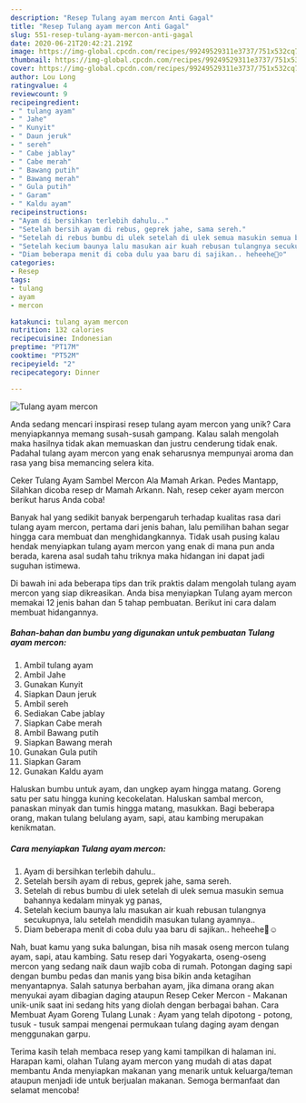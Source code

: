 ```yaml
---
description: "Resep Tulang ayam mercon Anti Gagal"
title: "Resep Tulang ayam mercon Anti Gagal"
slug: 551-resep-tulang-ayam-mercon-anti-gagal
date: 2020-06-21T20:42:21.219Z
image: https://img-global.cpcdn.com/recipes/99249529311e3737/751x532cq70/tulang-ayam-mercon-foto-resep-utama.jpg
thumbnail: https://img-global.cpcdn.com/recipes/99249529311e3737/751x532cq70/tulang-ayam-mercon-foto-resep-utama.jpg
cover: https://img-global.cpcdn.com/recipes/99249529311e3737/751x532cq70/tulang-ayam-mercon-foto-resep-utama.jpg
author: Lou Long
ratingvalue: 4
reviewcount: 9
recipeingredient:
- " tulang ayam"
- " Jahe"
- " Kunyit"
- " Daun jeruk"
- " sereh"
- " Cabe jablay"
- " Cabe merah"
- " Bawang putih"
- " Bawang merah"
- " Gula putih"
- " Garam"
- " Kaldu ayam"
recipeinstructions:
- "Ayam di bersihkan terlebih dahulu.."
- "Setelah bersih ayam di rebus, geprek jahe, sama sereh."
- "Setelah di rebus bumbu di ulek setelah di ulek semua masukin semua bahannya kedalam minyak yg panas,"
- "Setelah kecium baunya lalu masukan air kuah rebusan tulangnya secukupnya, lalu setelah mendidih masukan tulang ayamnya.."
- "Diam beberapa menit di coba dulu yaa baru di sajikan.. heheehe🤭☺️"
categories:
- Resep
tags:
- tulang
- ayam
- mercon

katakunci: tulang ayam mercon 
nutrition: 132 calories
recipecuisine: Indonesian
preptime: "PT17M"
cooktime: "PT52M"
recipeyield: "2"
recipecategory: Dinner

---
```



![Tulang ayam mercon](https://img-global.cpcdn.com/recipes/99249529311e3737/751x532cq70/tulang-ayam-mercon-foto-resep-utama.jpg)

Anda sedang mencari inspirasi resep tulang ayam mercon yang unik? Cara menyiapkannya memang susah-susah gampang. Kalau salah mengolah maka hasilnya tidak akan memuaskan dan justru cenderung tidak enak. Padahal tulang ayam mercon yang enak seharusnya mempunyai aroma dan rasa yang bisa memancing selera kita.

Ceker Tulang Ayam Sambel Mercon Ala Mamah Arkan. Pedes Mantapp, Silahkan dicoba resep dr Mamah Arkann. Nah, resep ceker ayam mercon berikut harus Anda coba!

Banyak hal yang sedikit banyak berpengaruh terhadap kualitas rasa dari tulang ayam mercon, pertama dari jenis bahan, lalu pemilihan bahan segar hingga cara membuat dan menghidangkannya. Tidak usah pusing kalau hendak menyiapkan tulang ayam mercon yang enak di mana pun anda berada, karena asal sudah tahu triknya maka hidangan ini dapat jadi suguhan istimewa.


Di bawah ini ada beberapa tips dan trik praktis dalam mengolah tulang ayam mercon yang siap dikreasikan. Anda bisa menyiapkan Tulang ayam mercon memakai 12 jenis bahan dan 5 tahap pembuatan. Berikut ini cara dalam membuat hidangannya.

<!--inarticleads1-->

##### Bahan-bahan dan bumbu yang digunakan untuk pembuatan Tulang ayam mercon:

1. Ambil  tulang ayam
1. Ambil  Jahe
1. Gunakan  Kunyit
1. Siapkan  Daun jeruk
1. Ambil  sereh
1. Sediakan  Cabe jablay
1. Siapkan  Cabe merah
1. Ambil  Bawang putih
1. Siapkan  Bawang merah
1. Gunakan  Gula putih
1. Siapkan  Garam
1. Gunakan  Kaldu ayam


Haluskan bumbu untuk ayam, dan ungkep ayam hingga matang. Goreng satu per satu hingga kuning kecokelatan. Haluskan sambal mercon, panaskan minyak dan tumis hingga matang, masukkan. Bagi beberapa orang, makan tulang belulang ayam, sapi, atau kambing merupakan kenikmatan. 

<!--inarticleads2-->

##### Cara menyiapkan Tulang ayam mercon:

1. Ayam di bersihkan terlebih dahulu..
1. Setelah bersih ayam di rebus, geprek jahe, sama sereh.
1. Setelah di rebus bumbu di ulek setelah di ulek semua masukin semua bahannya kedalam minyak yg panas,
1. Setelah kecium baunya lalu masukan air kuah rebusan tulangnya secukupnya, lalu setelah mendidih masukan tulang ayamnya..
1. Diam beberapa menit di coba dulu yaa baru di sajikan.. heheehe🤭☺️


Nah, buat kamu yang suka balungan, bisa nih masak oseng mercon tulang ayam, sapi, atau kambing. Satu resep dari Yogyakarta, oseng-oseng mercon yang sedang naik daun wajib coba di rumah. Potongan daging sapi dengan bumbu pedas dan manis yang bisa bikin anda ketagihan menyantapnya. Salah satunya berbahan ayam, jika dimana orang akan menyukai ayam dibagian daging ataupun Resep Ceker Mercon - Makanan unik-unik saat ini sedang hits yang diolah dengan berbagai bahan. Cara Membuat Ayam Goreng Tulang Lunak : Ayam yang telah dipotong - potong, tusuk - tusuk sampai mengenai permukaan tulang daging ayam dengan menggunakan garpu. 

Terima kasih telah membaca resep yang kami tampilkan di halaman ini. Harapan kami, olahan Tulang ayam mercon yang mudah di atas dapat membantu Anda menyiapkan makanan yang menarik untuk keluarga/teman ataupun menjadi ide untuk berjualan makanan. Semoga bermanfaat dan selamat mencoba!
